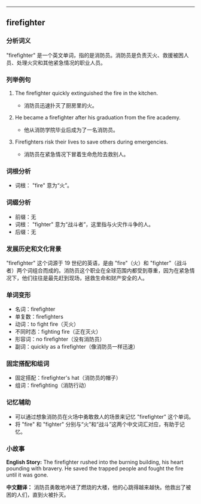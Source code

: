 
---------------
## firefighter
### 分析词义
"firefighter" 是一个英文单词，指的是消防员。消防员是负责灭火、救援被困人员、处理火灾和其他紧急情况的职业人员。

### 列举例句
1. The firefighter quickly extinguished the fire in the kitchen.
   - 消防员迅速扑灭了厨房里的火。

2. He became a firefighter after his graduation from the fire academy.
   - 他从消防学院毕业后成为了一名消防员。

3. Firefighters risk their lives to save others during emergencies.
   - 消防员在紧急情况下冒着生命危险去救别人。

### 词根分析
- 词根： "fire" 意为“火”。

### 词缀分析
- 前缀：无
- 词根： "fighter" 意为“战斗者”，这里指与火灾作斗争的人。
- 后缀：无

### 发展历史和文化背景
"firefighter" 这个词源于 19 世纪的英语，是由 "fire"（火）和 "fighter"（战斗者）两个词组合而成的。消防员这个职业在全球范围内都受到尊重，因为在紧急情况下，他们往往是最先赶到现场，拯救生命和财产安全的人。

### 单词变形
- 名词：firefighter
- 单复数：firefighters
- 动词：to fight fire（灭火）
- 不同时态：fighting fire（正在灭火）
- 形容词：no firefighter（没有消防员）
- 副词：quickly as a firefighter（像消防员一样迅速）

### 固定搭配和组词
- 固定搭配：firefighter's hat（消防员的帽子）
- 组词：firefighting（消防行动）

### 记忆辅助
- 可以通过想象消防员在火场中勇敢救人的场景来记忆 "firefighter" 这个单词。
- 将 "fire" 和 "fighter" 分别与“火”和“战斗”这两个中文词汇对应，有助于记忆。

### 小故事
**English Story:**
The firefighter rushed into the burning building, his heart pounding with bravery. He saved the trapped people and fought the fire until it was gone.

**中文翻译：**
消防员勇敢地冲进了燃烧的大楼，他的心跳得越来越快。他救出了被困的人们，直到火被扑灭。

